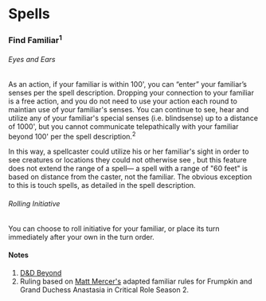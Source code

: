 Spells
======

### Find Familiar<sup>1</sup>
###### Eyes and Ears
As an action, if your familiar is within 100', you can “enter” your familiar’s senses per the spell description. Dropping your connection to your familiar is a free action, and you do not need to use your action each round to maintian use of your familiar's senses. You can continue to see, hear and utilize any of your familiar's special senses (i.e. blindsense) up to a distance of 1000', but you cannot communicate telepathically with your familiar beyond 100' per the spell description.<sup>2</sup>

In this way, a spellcaster could utilize his or her familiar's sight in order to see creatures or locations they could not otherwise see , but this feature does not extend the range of a spell— a spell with a range of "60 feet" is based on distance from the caster, not the familiar. The obvious exception to this is touch spells, as detailed in the spell description.

###### Rolling Initiative
You can choose to roll initiative for your familiar, or place its turn immediately after your own in the turn order.

#### Notes
1. [D&D Beyond](https://www.dndbeyond.com/spells/find-familiar)
2. Ruling based on [Matt Mercer's](https://twitter.com/matthewmercer/) adapted familiar rules for Frumpkin and Grand Duchess Anastasia in Critical Role Season 2.